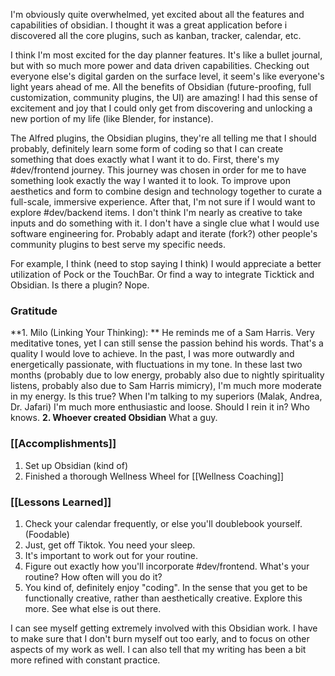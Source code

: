 I'm obviously quite overwhelmed, yet excited about all the features and capabilities of obsidian. I thought it was a great application before i discovered all the core plugins, such as kanban, tracker, calendar, etc. 

I think I'm most excited for the day planner features. It's like a bullet journal, but with so much more power and data driven capabilities. Checking out everyone else's digital garden on the surface level, it seem's like everyone's light years ahead of me. All the benefits of Obsidian (future-proofing, full customization, community plugins, the UI) are amazing! I had this sense of excitement and joy that I could only get from discovering and unlocking a new portion of my life (like Blender, for instance). 

The Alfred plugins, the Obsidian plugins, they're all telling me that I should probably, definitely learn some form of coding so that I can create something that does exactly what I want it to do. First, there's my #dev/frontend journey. This journey was chosen in order for me to have something look exactly the way I wanted it to look. To improve upon aesthetics and form to combine design and technology together to curate a full-scale, immersive experience. After that, I'm not sure if I would want to explore #dev/backend items. I don't think I'm nearly as creative to take inputs and do something with it. I don't have a single clue what I would use software engineering for. Probably adapt and iterate (fork?) other people's community plugins to best serve my specific needs. 

For example, I think (need to stop saying I think) I would appreciate a better utilization of Pock or the TouchBar. Or find a way to integrate Ticktick and Obsidian. Is there a plugin? Nope.

### Gratitude
**1. Milo (Linking Your Thinking): **
		He reminds me of a Sam Harris. Very meditative tones, yet I can still sense the passion behind his words. That's a quality I would love to achieve. In the past, I was more outwardly and energetically passionate, with fluctuations in my tone. In these last two months (probably due to low energy, probably also due to nightly spirituality listens, probably also due to Sam Harris mimicry), I'm much more moderate in my energy. Is this true? When I'm talking to my superiors (Malak, Andrea, Dr. Jafari) I'm much more enthusiastic and loose. Should I rein it in? Who knows.
**2. Whoever created Obsidian**
		What a guy.

### [[Accomplishments]]
1. Set up Obsidian (kind of)
2. Finished a thorough Wellness Wheel for [[Wellness Coaching]]

### [[Lessons Learned]]
1. Check your calendar frequently, or else you'll doublebook yourself. (Foodable)
2. Just, get off Tiktok. You need your sleep.
3. It's important to work out for your routine. 
4. Figure out exactly how you'll incorporate #dev/frontend. What's your routine? How often will you do it?
5. You kind of, definitely enjoy "coding". In the sense that you get to be functionally creative, rather than aesthetically creative. Explore this more. See what else is out there. 

I can see myself getting extremely involved with this Obsidian work. I have to make sure that I don't burn myself out too early, and to focus on other aspects of my work as well. I can also tell that my writing has been a bit more refined with constant practice. 